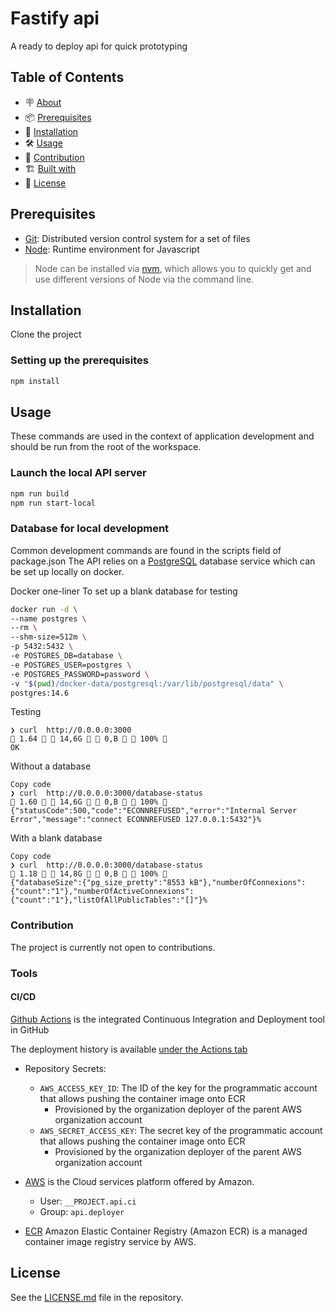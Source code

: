# Fastify api
A ready to deploy api for quick prototyping

## Table of Contents

- 🪧 [About](#about)
- 📦 [Prerequisites](#prerequisites)
- 🚀 [Installation](#installation)
- 🛠️ [Usage](#usage)
- 🤝 [Contribution](#contribution)
- 🏗️ [Built with](#built-with)
- 📝 [License](#license)

## Prerequisites

- [Git](https://git-scm.com/): Distributed version control system for a set of files
- [Node](https://nodejs.org/): Runtime environment for Javascript

> Node can be installed via [nvm](https://github.com/nvm-sh/nvm), which allows you to quickly get and use different versions of Node via the command line.

## Installation

Clone the project

### Setting up the prerequisites

```bash
npm install
```

## Usage

These commands are used in the context of application development and should be run from the root of the workspace.

### Launch the local API server
```bash
npm run build
npm run start-local
```


### Database for local development
Common development commands are found in the scripts field of package.json
The API relies on a [PostgreSQL](https://www.postgresql.org/) database service which can be set up locally on docker.

Docker one-liner
To set up a blank database for testing

```bash
docker run -d \
--name postgres \
--rm \
--shm-size=512m \
-p 5432:5432 \
-e POSTGRES_DB=database \
-e POSTGRES_USER=postgres \
-e POSTGRES_PASSWORD=password \
-v "$(pwd)/docker-data/postgresql:/var/lib/postgresql/data" \
postgres:14.6
```


Testing
```shell
❯ curl  http://0.0.0.0:3000                                                                                                                                                                                                                                          1.64   14,6G   0,B   100% 
OK
```

Without a database
```shell
Copy code
❯ curl  http://0.0.0.0:3000/database-status                                                                                                                                                                                                                                1.60   14,6G   0,B   100% 
{"statusCode":500,"code":"ECONNREFUSED","error":"Internal Server Error","message":"connect ECONNREFUSED 127.0.0.1:5432"}%
````

With a blank database
```shell
Copy code
❯ curl  http://0.0.0.0:3000/database-status                                                                                                                                                                                                                                1.18   14,8G   0,B   100% 
{"databaseSize":{"pg_size_pretty":"8553 kB"},"numberOfConnexions":{"count":"1"},"numberOfActiveConnexions":{"count":"1"},"listOfAllPublicTables":"[]"}%
```

### Contribution
The project is currently not open to contributions.


### Tools
#### CI/CD

[Github Actions](https://docs.github.com/en/actions) is the integrated Continuous Integration and Deployment tool in GitHub

The deployment history is available [under the Actions tab](https://github.com/codingones-github-templates/fastify-api/actions/)
- Repository Secrets:
    - `AWS_ACCESS_KEY_ID`: The ID of the key for the programmatic account that allows pushing the container image onto ECR
        - Provisioned by the organization deployer of the parent AWS organization account
    - `AWS_SECRET_ACCESS_KEY`: The secret key of the programmatic account that allows pushing the container image onto ECR
        - Provisioned by the organization deployer of the parent AWS organization account

- [AWS](https://aws.amazon.com/) is the Cloud services platform offered by Amazon.
    - User: `__PROJECT.api.ci`
    - Group: `api.deployer`

- [ECR](https://docs.aws.amazon.com/AmazonECR/latest/userguide/what-is-ecr.html) Amazon Elastic Container Registry (Amazon ECR) is a managed container image registry service by AWS.

## License

See the [LICENSE.md](./LICENSE.md) file in the repository.
